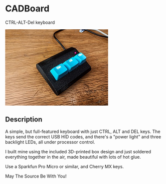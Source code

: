 # CADBoard
CTRL-ALT-Del keyboard

![CADBoard](CADBoard.jpg)

## Description

A simple, but full-featured keyboard with just CTRL, ALT and DEL keys. The keys send the correct USB HID codes, and there's a "power light" and three backlight LEDs, all under processor control.

I built mine using the included 3D-printed box design and just soldered everything together in the air, made beautiful with lots of hot glue.

Use a Sparkfun Pro Micro or similar, and Cherry MX keys.

May The Source Be With You!
